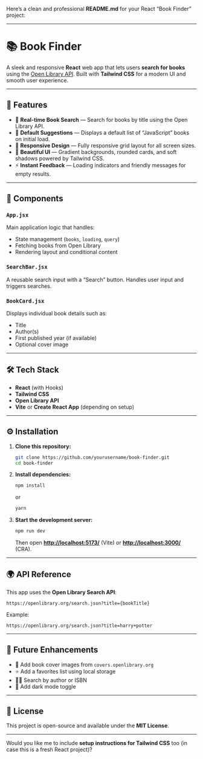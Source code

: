 Here’s a clean and professional **README.md** for your React “Book Finder” project:

---

# 📚 Book Finder

A sleek and responsive **React** web app that lets users **search for books** using the [Open Library API](https://openlibrary.org/developers/api).
Built with **Tailwind CSS** for a modern UI and smooth user experience.

---

## 🚀 Features

- 🔎 **Real-time Book Search** — Search for books by title using the Open Library API.
- 🧭 **Default Suggestions** — Displays a default list of “JavaScript” books on initial load.
- 💫 **Responsive Design** — Fully responsive grid layout for all screen sizes.
- 🌈 **Beautiful UI** — Gradient backgrounds, rounded cards, and soft shadows powered by Tailwind CSS.
- ⚡ **Instant Feedback** — Loading indicators and friendly messages for empty results.

---

## 🧩 Components

### `App.jsx`

Main application logic that handles:

- State management (`books`, `loading`, `query`)
- Fetching books from Open Library
- Rendering layout and conditional content

### `SearchBar.jsx`

A reusable search input with a “Search” button.
Handles user input and triggers searches.

### `BookCard.jsx`

Displays individual book details such as:

- Title
- Author(s)
- First published year (if available)
- Optional cover image

---

## 🛠️ Tech Stack

- **React** (with Hooks)
- **Tailwind CSS**
- **Open Library API**
- **Vite** or **Create React App** (depending on setup)

---

## ⚙️ Installation

1. **Clone this repository:**

   ```bash
   git clone https://github.com/yourusername/book-finder.git
   cd book-finder
   ```

2. **Install dependencies:**

   ```bash
   npm install
   ```

   or

   ```bash
   yarn
   ```

3. **Start the development server:**

   ```bash
   npm run dev
   ```

   Then open **[http://localhost:5173/](http://localhost:5173/)** (Vite) or **[http://localhost:3000/](http://localhost:3000/)** (CRA).

---

## 🌍 API Reference

This app uses the **Open Library Search API**:

```
https://openlibrary.org/search.json?title={bookTitle}
```

Example:

```
https://openlibrary.org/search.json?title=harry+potter
```

---

## 🧠 Future Enhancements

- 📘 Add book cover images from `covers.openlibrary.org`
- ⭐ Add a favorites list using local storage
- 🕵️‍♂️ Search by author or ISBN
- 🎨 Add dark mode toggle

---

## 📝 License

This project is open-source and available under the **MIT License**.

---

Would you like me to include **setup instructions for Tailwind CSS** too (in case this is a fresh React project)?
